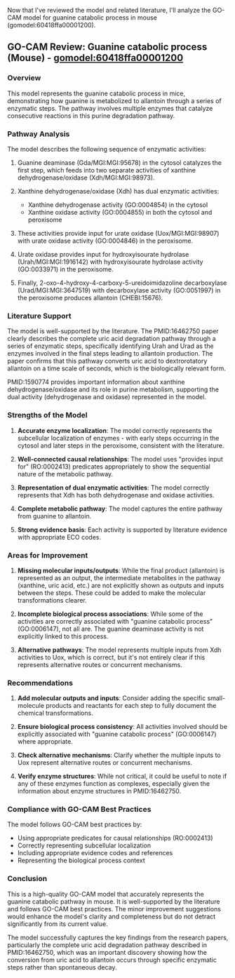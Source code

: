 Now that I've reviewed the model and related literature, I'll analyze the GO-CAM model for guanine catabolic process in mouse (gomodel:60418ffa00001200). 

## GO-CAM Review: Guanine catabolic process (Mouse) - [gomodel:60418ffa00001200](https://bioregistry.io/go.model:60418ffa00001200)

### Overview
This model represents the guanine catabolic process in mice, demonstrating how guanine is metabolized to allantoin through a series of enzymatic steps. The pathway involves multiple enzymes that catalyze consecutive reactions in this purine degradation pathway.

### Pathway Analysis
The model describes the following sequence of enzymatic activities:

1. Guanine deaminase (Gda/MGI:MGI:95678) in the cytosol catalyzes the first step, which feeds into two separate activities of xanthine dehydrogenase/oxidase (Xdh/MGI:MGI:98973).

2. Xanthine dehydrogenase/oxidase (Xdh) has dual enzymatic activities:
   - Xanthine dehydrogenase activity (GO:0004854) in the cytosol
   - Xanthine oxidase activity (GO:0004855) in both the cytosol and peroxisome

3. These activities provide input for urate oxidase (Uox/MGI:MGI:98907) with urate oxidase activity (GO:0004846) in the peroxisome.

4. Urate oxidase provides input for hydroxyisourate hydrolase (Urah/MGI:MGI:1916142) with hydroxyisourate hydrolase activity (GO:0033971) in the peroxisome.

5. Finally, 2-oxo-4-hydroxy-4-carboxy-5-ureidoimidazoline decarboxylase (Urad/MGI:MGI:3647519) with decarboxylase activity (GO:0051997) in the peroxisome produces allantoin (CHEBI:15676).

### Literature Support
The model is well-supported by the literature. The PMID:16462750 paper clearly describes the complete uric acid degradation pathway through a series of enzymatic steps, specifically identifying Urah and Urad as the enzymes involved in the final steps leading to allantoin production. The paper confirms that this pathway converts uric acid to dextrorotatory allantoin on a time scale of seconds, which is the biologically relevant form.

PMID:1590774 provides important information about xanthine dehydrogenase/oxidase and its role in purine metabolism, supporting the dual activity (dehydrogenase and oxidase) represented in the model.

### Strengths of the Model

1. **Accurate enzyme localization**: The model correctly represents the subcellular localization of enzymes - with early steps occurring in the cytosol and later steps in the peroxisome, consistent with the literature.

2. **Well-connected causal relationships**: The model uses "provides input for" (RO:0002413) predicates appropriately to show the sequential nature of the metabolic pathway.

3. **Representation of dual enzymatic activities**: The model correctly represents that Xdh has both dehydrogenase and oxidase activities.

4. **Complete metabolic pathway**: The model captures the entire pathway from guanine to allantoin.

5. **Strong evidence basis**: Each activity is supported by literature evidence with appropriate ECO codes.

### Areas for Improvement

1. **Missing molecular inputs/outputs**: While the final product (allantoin) is represented as an output, the intermediate metabolites in the pathway (xanthine, uric acid, etc.) are not explicitly shown as outputs and inputs between the steps. These could be added to make the molecular transformations clearer.

2. **Incomplete biological process associations**: While some of the activities are correctly associated with "guanine catabolic process" (GO:0006147), not all are. The guanine deaminase activity is not explicitly linked to this process.

3. **Alternative pathways**: The model represents multiple inputs from Xdh activities to Uox, which is correct, but it's not entirely clear if this represents alternative routes or concurrent mechanisms.

### Recommendations

1. **Add molecular outputs and inputs**: Consider adding the specific small-molecule products and reactants for each step to fully document the chemical transformations.

2. **Ensure biological process consistency**: All activities involved should be explicitly associated with "guanine catabolic process" (GO:0006147) where appropriate.

3. **Check alternative mechanisms**: Clarify whether the multiple inputs to Uox represent alternative routes or concurrent mechanisms.

4. **Verify enzyme structures**: While not critical, it could be useful to note if any of these enzymes function as complexes, especially given the information about enzyme structures in PMID:16462750.

### Compliance with GO-CAM Best Practices
The model follows GO-CAM best practices by:
- Using appropriate predicates for causal relationships (RO:0002413)
- Correctly representing subcellular localization
- Including appropriate evidence codes and references
- Representing the biological process context

### Conclusion
This is a high-quality GO-CAM model that accurately represents the guanine catabolic pathway in mouse. It is well-supported by the literature and follows GO-CAM best practices. The minor improvement suggestions would enhance the model's clarity and completeness but do not detract significantly from its current value.

The model successfully captures the key findings from the research papers, particularly the complete uric acid degradation pathway described in PMID:16462750, which was an important discovery showing how the conversion from uric acid to allantoin occurs through specific enzymatic steps rather than spontaneous decay.